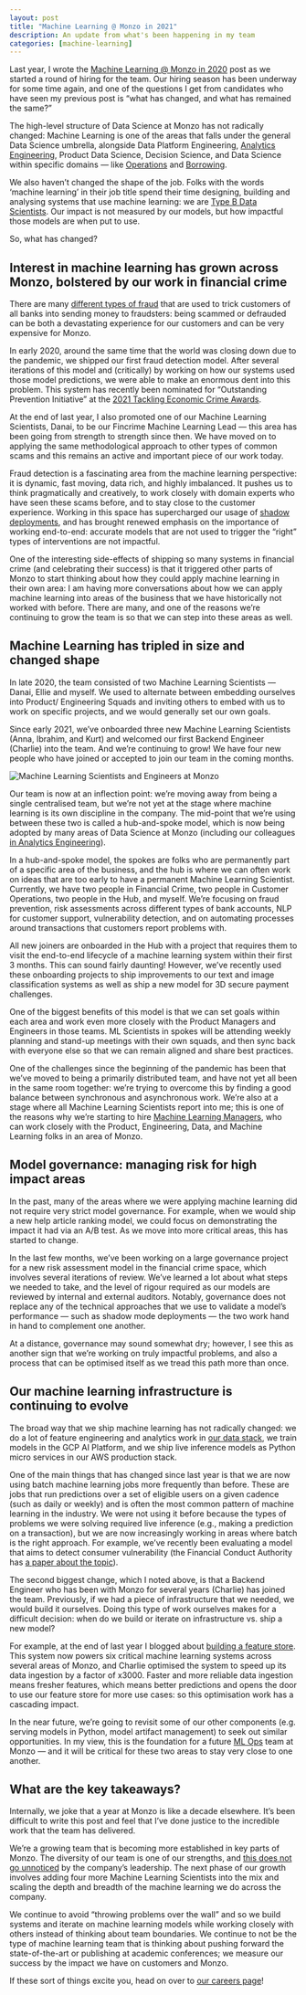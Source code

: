 ```yaml
---
layout: post
title: "Machine Learning @ Monzo in 2021"
description: An update from what's been happening in my team
categories: [machine-learning]
---
```


Last year, I wrote the [Machine Learning @ Monzo in 2020](https://nlathia.github.io/2020/10/Monzo-ML.html) post as we started a round of hiring for the team. Our hiring season has been underway for some time again, and one of the questions I get from candidates who have seen my previous post is “what has changed, and what has remained the same?”

The high-level structure of Data Science at Monzo has not radically changed: Machine Learning is one of the areas that falls under the general Data Science umbrella, alongside Data Platform Engineering, [Analytics Engineering](https://medium.com/data-monzo/spinning-up-an-analytics-engineering-team-99ee824fbf4), Product Data Science, Decision Science, and Data Science within specific domains — like [Operations](https://medium.com/data-monzo/data-science-analytics-and-insight-at-monzo-825550ab0112) and [Borrowing](https://medium.com/data-monzo/borrowing-data-at-monzo-b5219c7cb893).

We also haven’t changed the shape of the job. Folks with the words ‘machine learning’ in their job title spend their time designing, building and analysing systems that use machine learning: we are [Type B Data Scientists](https://medium.com/@jamesdensmore/there-are-two-types-of-data-scientists-and-two-types-of-problems-to-solve-a149a0148e64). Our impact is not measured by our models, but how impactful those models are when put to use.

So, what has changed?

## Interest in machine learning has grown across Monzo, bolstered by our work in financial crime

There are many [different types of fraud](https://monzo.com/blog/fraud) that are used to trick customers of all banks into sending money to fraudsters: being scammed or defrauded can be both a devastating experience for our customers and can be very expensive for Monzo.

In early 2020, around the same time that the world was closing down due to the pandemic, we shipped our first fraud detection model. After several iterations of this model and (critically) by working on how our systems used those model predictions, we were able to make an enormous dent into this problem. This system has recently been nominated for “Outstanding Prevention Initiative” at the [2021 Tackling Economic Crime Awards](https://thetecas.com/2021/10/06/2021-tackling-economic-crime-awards-tecas-finalists-announced/).

At the end of last year, I also promoted one of our Machine Learning Scientists, Danai, to be our Fincrime Machine Learning Lead — this area has been going from strength to strength since then. We have moved on to applying the same methodological approach to other types of common scams and this remains an active and important piece of our work today.

Fraud detection is a fascinating area from the machine learning perspective: it is dynamic, fast moving, data rich, and highly imbalanced. It pushes us to think pragmatically and creatively, to work closely with domain experts who have seen these scams before, and to stay close to the customer experience. Working in this space has supercharged our usage of [shadow deployments](https://nlathia.github.io/2020/07/Shadow-mode-deployments.html), and has brought renewed emphasis on the importance of working end-to-end: accurate models that are not used to trigger the “right” types of interventions are not impactful.

One of the interesting side-effects of shipping so many systems in financial crime (and celebrating their success) is that it triggered other parts of Monzo to start thinking about how they could apply machine learning in their own area: I am having more conversations about how we can apply machine learning into areas of the business that we have historically not worked with before. There are many, and one of the reasons we’re continuing to grow the team is so that we can step into these areas as well.

## Machine Learning has tripled in size and changed shape

In late 2020, the team consisted of two Machine Learning Scientists — Danai, Ellie and myself. We used to alternate between embedding ourselves into Product/ Engineering Squads and inviting others to embed with us to work on specific projects, and we would generally set our own goals.

Since early 2021, we’ve onboarded three new Machine Learning Scientists (Anna, Ibrahim, and Kurt) and welcomed our first Backend Engineer (Charlie) into the team. And we’re continuing to grow! We have four new people who have joined or accepted to join our team in the coming months.

![](https://nlathia.github.io/assets/monzo-machine-learning-2021.png "Machine Learning Scientists and Engineers at Monzo")

Our team is now at an inflection point: we’re moving away from being a single centralised team, but we’re not yet at the stage where machine learning is its own discipline in the company. The mid-point that we’re using between these two is called a hub-and-spoke model, which is now being adopted by many areas of Data Science at Monzo (including our colleagues [in Analytics Engineering](https://medium.com/data-monzo/spinning-up-an-analytics-engineering-team-99ee824fbf4)).

In a hub-and-spoke model, the spokes are folks who are permanently part of a specific area of the business, and the hub is where we can often work on ideas that are too early to have a permanent Machine Learning Scientist. Currently, we have two people in Financial Crime, two people in Customer Operations, two people in the Hub, and myself. We’re focusing on fraud prevention, risk assessments across different types of bank accounts, NLP for customer support, vulnerability detection, and on automating processes around transactions that customers report problems with.

All new joiners are onboarded in the Hub with a project that requires them to visit the end-to-end lifecycle of a machine learning system within their first 3 months. This can sound fairly daunting! However, we’ve recently used these onboarding projects to ship improvements to our text and image classification systems as well as ship a new model for 3D secure payment challenges.

One of the biggest benefits of this model is that we can set goals within each area and work even more closely with the Product Managers and Engineers in those teams. ML Scientists in spokes will be attending weekly planning and stand-up meetings with their own squads, and then sync back with everyone else so that we can remain aligned and share best practices.

One of the challenges since the beginning of the pandemic has been that we’ve moved to being a primarily distributed team, and have not yet all been in the same room together: we’re trying to overcome this by finding a good balance between synchronous and asynchronous work. We’re also at a stage where all Machine Learning Scientists report into me; this is one of the reasons why we’re starting to hire [Machine Learning Managers](https://boards.greenhouse.io/monzo/jobs/3242729), who can work closely with the Product, Engineering, Data, and Machine Learning folks in an area of Monzo.

## Model governance: managing risk for high impact areas

In the past, many of the areas where we were applying machine learning did not require very strict model governance. For example, when we would ship a new help article ranking model, we could focus on demonstrating the impact it had via an A/B test. As we move into more critical areas, this has started to change.

In the last few months, we’ve been working on a large governance project for a new risk assessment model in the financial crime space, which involves several iterations of review. We’ve learned a lot about what steps we needed to take, and the level of rigour required as our models are reviewed by internal and external auditors. Notably, governance does not replace any of the technical approaches that we use to validate a model’s performance — such as shadow mode deployments — the two work hand in hand to complement one another.

At a distance, governance may sound somewhat dry; however, I see this as another sign that we’re working on truly impactful problems, and also a process that can be optimised itself as we tread this path more than once.

## Our machine learning infrastructure is continuing to evolve

The broad way that we ship machine learning has not radically changed: we do a lot of feature engineering and analytics work in [our data stack](https://medium.com/data-monzo/an-introduction-to-monzos-data-stack-827ae531bc99), we train models in the GCP AI Platform, and we ship live inference models as Python micro services in our AWS production stack.

One of the main things that has changed since last year is that we are now using batch machine learning jobs more frequently than before. These are jobs that run predictions over a set of eligible users on a given cadence (such as daily or weekly) and is often the most common pattern of machine learning in the industry. We were not using it before because the types of problems we were solving required live inference (e.g., making a prediction on a transaction), but we are now increasingly working in areas where batch is the right approach. For example, we’ve recently been evaluating a model that aims to detect consumer vulnerability (the Financial Conduct Authority has [a paper about the topic](https://www.fca.org.uk/publication/occasional-papers/occasional-paper-8-exec-summary.pdf)).

The second biggest change, which I noted above, is that a Backend Engineer who has been with Monzo for several years (Charlie) has joined the team. Previously, if we had a piece of infrastructure that we needed, we would build it ourselves. Doing this type of work ourselves makes for a difficult decision: when do we build or iterate on infrastructure vs. ship a new model?

For example, at the end of last year I blogged about [building a feature store](https://nlathia.github.io/2020/12/Building-a-feature-store.html). This system now powers six critical machine learning systems across several areas of Monzo, and Charlie optimised the system to speed up its data ingestion by a factor of x3000. Faster and more reliable data ingestion means fresher features, which means better predictions and opens the door to use our feature store for more use cases: so this optimisation work has a cascading impact.

In the near future, we’re going to revisit some of our other components (e.g. serving models in Python, model artifact management) to seek out similar opportunities. In my view, this is the foundation for a future [ML Ops](https://en.wikipedia.org/wiki/MLOps) team at Monzo — and it will be critical for these two areas to stay very close to one another.

## What are the key takeaways?

Internally, we joke that a year at Monzo is like a decade elsewhere. It’s been difficult to write this post and feel that I’ve done justice to the incredible work that the team has delivered.

We’re a growing team that is becoming more established in key parts of Monzo. The diversity of our team is one of our strengths, and [this does not go unnoticed](https://www.linkedin.com/feed/update/urn:li:activity:6848737737479086081/) by the company’s leadership. The next phase of our growth involves adding four more Machine Learning Scientists into the mix and scaling the depth and breadth of the machine learning we do across the company.

We continue to avoid “throwing problems over the wall” and so we build systems and iterate on machine learning models while working closely with others instead of thinking about team boundaries. We continue to not be the type of machine learning team that is thinking about pushing forward the state-of-the-art or publishing at academic conferences; we measure our success by the impact we have on customers and Monzo.

If these sort of things excite you, head on over to [our careers page](https://monzo.com/careers/)!

